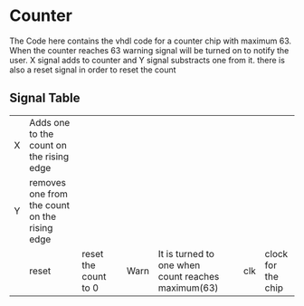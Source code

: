 # Counter
The Code here contains the vhdl code for a counter chip with maximum 63. When the counter reaches 63 warning signal will
be turned on to notify the user. X signal adds to counter and Y signal substracts one from it. there is also a reset signal
in order to reset the count


## Signal Table
<table>
<tr>
    <td>X</td>
    <td>Adds one to the count on the rising edge</td>
</tr>
<tr>
    <td>Y</td>
    <td>removes one from the count on the rising edge</td>
</tr>
<td>
    <td>reset</td>
    <td>reset the count to 0</td>
</td>
<td>
    <td>Warn</td>
    <td>It is turned to one when count reaches maximum(63) </td>
</td>
<td>
    <td>clk</td>
    <td>clock for the chip</td>
</td>
</table>